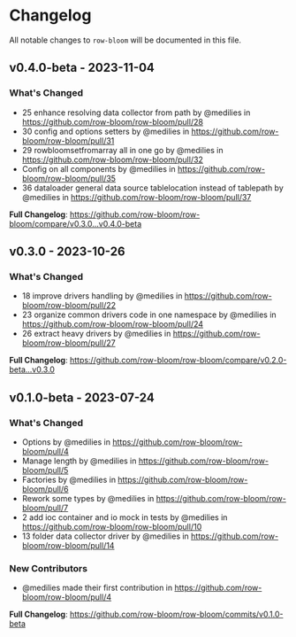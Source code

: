 # Changelog

All notable changes to `row-bloom` will be documented in this file.

## v0.4.0-beta - 2023-11-04

### What's Changed

- 25 enhance resolving data collector from path by @medilies in https://github.com/row-bloom/row-bloom/pull/28
- 30 config and options setters by @medilies in https://github.com/row-bloom/row-bloom/pull/31
- 29 rowbloomsetfromarray all in one go by @medilies in https://github.com/row-bloom/row-bloom/pull/32
- Config on all components by @medilies in https://github.com/row-bloom/row-bloom/pull/35
- 36 dataloader general data source tablelocation instead of tablepath by @medilies in https://github.com/row-bloom/row-bloom/pull/37

**Full Changelog**: https://github.com/row-bloom/row-bloom/compare/v0.3.0...v0.4.0-beta

## v0.3.0 - 2023-10-26

### What's Changed

- 18 improve drivers handling by @medilies in https://github.com/row-bloom/row-bloom/pull/22
- 23 organize common drivers code in one namespace by @medilies in https://github.com/row-bloom/row-bloom/pull/24
- 26 extract heavy drivers by @medilies in https://github.com/row-bloom/row-bloom/pull/27

**Full Changelog**: https://github.com/row-bloom/row-bloom/compare/v0.2.0-beta...v0.3.0

## v0.1.0-beta - 2023-07-24

### What's Changed

- Options by @medilies in https://github.com/row-bloom/row-bloom/pull/4
- Manage length by @medilies in https://github.com/row-bloom/row-bloom/pull/5
- Factories by @medilies in https://github.com/row-bloom/row-bloom/pull/6
- Rework some types by @medilies in https://github.com/row-bloom/row-bloom/pull/7
- 2 add ioc container and io mock in tests by @medilies in https://github.com/row-bloom/row-bloom/pull/10
- 13 folder data collector driver by @medilies in https://github.com/row-bloom/row-bloom/pull/14

### New Contributors

- @medilies made their first contribution in https://github.com/row-bloom/row-bloom/pull/4

**Full Changelog**: https://github.com/row-bloom/row-bloom/commits/v0.1.0-beta

